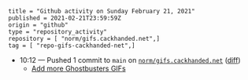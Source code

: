 ```
title = "Github activity on Sunday February 21, 2021"
published = 2021-02-21T23:59:59Z
origin = "github"
type = "repository_activity"
repository = [ "norm/gifs.cackhanded.net",]
tag = [ "repo-gifs-cackhanded-net",]
```

* 10:12 — Pushed 1 commit to `main` on [`norm/gifs.cackhanded.net`](https://github.com/norm/gifs.cackhanded.net) ([diff](https://github.com/norm/gifs.cackhanded.net/compare/4c1331f0aa4a8f7691318e724b4f6c4f51fe5319..f1f3570baaef6af0eae1f0cbdd1e4a2a156f8b7d))
  * [Add more Ghostbusters GIFs](https://github.com/norm/gifs.cackhanded.net/commit/f1f3570baaef6af0eae1f0cbdd1e4a2a156f8b7d)
